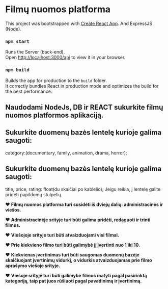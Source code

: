 # Filmų nuomos platforma

This project was bootstrapped with [Create React App](https://github.com/facebook/create-react-app). And ExpressJS (Node).

### `npm start`

Runs the Server (back-end).\
Open [http://localhost:3000/api](http://localhost:3000/api) to view it in your browser.

### `npm build`

Builds the app for production to the `build` folder.\
It correctly bundles React in production mode and optimizes the build for the best performance.


## Naudodami NodeJs, DB ir REACT sukurkite filmų nuomos platformos aplikaciją.

## Sukurkite duomenų bazės lentelę kurioje galima saugoti:
category:(documentary, family, animation, drama, horror);

## Sukurkite duomenų bazės lentelę kurioje galima saugoti: 
title,
price,
rating: float(du skaičiai po kablelio);
Jeigu reikia, į lentelę galite pridėti papildomų stulpelių.

♥ **Filmų nuomos platforma turi susidėti iš dviejų dalių: administracinės ir viešos.**

♥ **Administracinėje srityje turi būti galima pridėti, redaguoti ir trinti filmus.**

♥ **Viešojoje srityje turi būti atvaizduojami visi filmai.**

♥ **Prie kiekvieno filmo turi būti galimybė jį įvertinti nuo 1 iki 10.**

♥ **Kiekvienas įvertinimas turi būti saugomas duomenų bazėje skaičiuojant įvertinimų vidurkį, o vidurkis atvaizduojamas prie filmo aprašymo viešoje srityje.**

♥ **Viešoje srityje turi būti galimybė filmus matyti pagal pasirinktą kategoriją, taip pat juos rūšiuoti pagal pavadinimą ir įvertinimą.**